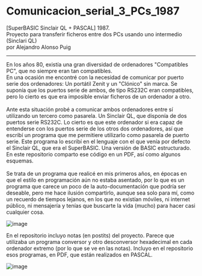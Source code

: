 # Comunicacion_serial_3_PCs_1987
 [SuperBASIC Sinclair QL + PASCAL] 1987. <br>
 Proyecto para transferir ficheros entre dos PCs usando uno intermedio (Sinclari QL)<br>
 por Alejandro Alonso Puig<br>

 ---

 En los años 80, existía una gran diversidad de ordenadores "Compatibles PC", que no siempre eran tan compatibles. <br>
 En una ocasión me encontré con la necesidad de comunicar por puerto serie dos ordenadores: Un portátil Zenit y un "Clónico" sin marca. Se suponía que los puertos serie de ambos, de tipo RS232C eran compatibles, pero lo cierto es que era imposible enviar ficheros de un ordenador a otro.<br><br>
 Ante esta situación probé a comunicar ambos ordenadores entre sí utilizando un tercero como pasarela. Un Sinclair QL, que disponía de dos puertos serie RS232C. Lo cierto es que este ordenador si era capaz de entenderse con los puertos serie de los otros dos ordenadores, así que escribí un programa que me permitiere utilizarlo como pasarela de puerto serie. Este programa lo escribí en el lenguaje con el que venía por defecto el Sinclair QL, que era el SuperBASIC. Una versión de BASIC estructurado. En este repositorio comparto ese código en un PDF, así como algunos esquemas. <br><br>
 Se trata de un programa que realicé en mis primeros años, en épocas en que el estilo en programación aún no estaba asentado, por lo que es un programa que carece un poco de la auto-documentación que podría ser deseable, pero me hace ilusión compartirlo, aunque sea solo para mí, como un recuerdo de tiempos lejanos, en los que no existían móviles, ni internet público, ni mensajería y tenías que buscarte la vida (mucho) para hacer casi cualquier cosa.

![image](https://github.com/aalonsopuig/Comunicacion_serial_3_PCs_1987/assets/57196844/d160c46f-2bbc-4749-a7f5-2db354ec94c2)

En el repositorio incluyo notas (en postits) del proyecto. Parece que utilizaba un programa conversor y otro desconversor hexadecimal en cada ordenador extremo (por lo que se ve en las notas). Incluyo en el repositorio esos programas, en PDF, que están realizados en PASCAL.

![image](https://github.com/aalonsopuig/Comunicacion_serial_3_PCs_1987/assets/57196844/5e8c872a-2e82-4370-b973-f429bc9d2790)
